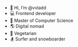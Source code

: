 - 👋 Hi, I’m @vvladd
- 💻 Frontend developer
- 🔬 Master of Computer Science
- 🌎 Digital nomad
- 🥦 Vegetarian 
- 🏂 Surfer and snowboarder
